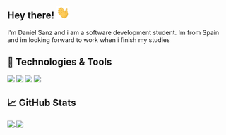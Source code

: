 ## Hey there! <img src="https://raw.githubusercontent.com/danisz13/danisz13/main/wave.gif" width="30px">

I'm Daniel Sanz and i am a software development student. Im from Spain and im looking forward to work when i finish my studies

## 🔧 Technologies & Tools

![](https://img.shields.io/badge/OS-MacOS-informational?style=flat&logo=linux&logoColor=white&color=2bbc8a)
![](https://img.shields.io/badge/Code-Xamarin-61DAFB?logo=xamarin&logoColor=white&logoWidth=30)
![](https://img.shields.io/badge/Code-Java-red?style=flat&logo=java&logoColor=white&logoWidth=30)
![](https://img.shields.io/badge/Editor-Visual_Studio-informational?style=flat&logo=nodedotjs-idea&logoColor=white&color=2bbc8a)

## &#x1f4c8; GitHub Stats

<a href="https://github.com/danisz13/danisz13">
  <img align="center" src="https://github-readme-stats.vercel.app/api/top-langs/?username=danisz13&hide=java,html,tex&title_color=ffffff&text_color=c9cacc&icon_color=2bbc8a&bg_color=1d1f21&langs_count=3" />
</a>
<a href="https://github.com/danisz13/danisz13">
  <img align="center" src="https://github-readme-stats.vercel.app/api?username=danisz13&show_icons=true&line_height=27&count_private=true&title_color=ffffff&text_color=c9cacc&icon_color=2bbc8a&bg_color=1d1f21"/>
</a>


